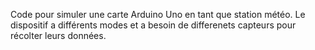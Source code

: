 Code pour simuler une carte Arduino Uno en tant que station météo. Le dispositif a différents modes et a besoin de differenets capteurs pour récolter leurs données.
